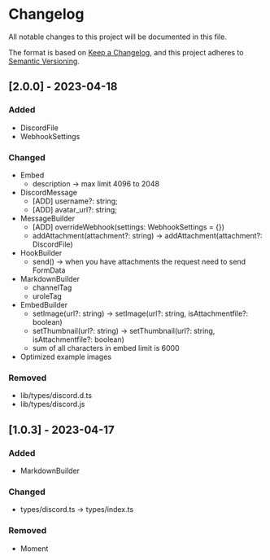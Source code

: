 # Changelog
All notable changes to this project will be documented in this file.

The format is based on [Keep a Changelog](https://keepachangelog.com/en/1.0.0/),
and this project adheres to [Semantic Versioning](https://semver.org/spec/v2.0.0.html).

## [2.0.0] - 2023-04-18

### Added

- DiscordFile
- WebhookSettings

### Changed

- Embed
  - description -> max limit 4096 to 2048
- DiscordMessage
  - [ADD] username?: string;
  - [ADD] avatar_url?: string;
- MessageBuilder
  - [ADD] overrideWebhook(settings: WebhookSettings = {})
  - addAttachment(attachment?: string) -> addAttachment(attachment?: DiscordFile)
- HookBuilder
  - send() -> when you have attachments the request need to send FormData
- MarkdownBuilder
  - channelTag
  - uroleTag
- EmbedBuilder
  - setImage(url?: string) -> setImage(url?: string, isAttachmentfile?: boolean)
  - setThumbnail(url?: string) -> setThumbnail(url?: string, isAttachmentfile?: boolean)
  - sum of all characters in embed limit is 6000
- Optimized example images

### Removed

  - lib/types/discord.d.ts
  - lib/types/discord.js

## [1.0.3] - 2023-04-17

### Added

- MarkdownBuilder

### Changed

- types/discord.ts -> types/index.ts

### Removed

- Moment
